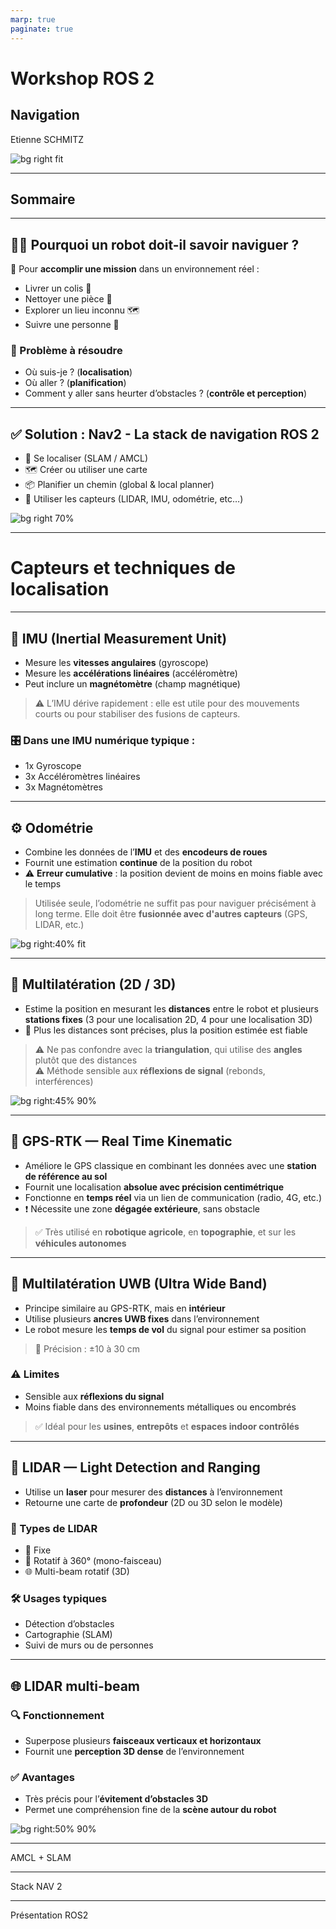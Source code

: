 ```yaml
---
marp: true
paginate: true
---
```


<style>
    footer {
        text-align: right;
        margin-right : 50px;
    }
</style>

<!-- _class: lead -->
<!-- _paginate: false -->
<!-- _footer: "" -->
 
# Workshop ROS 2  
## Navigation

Etienne SCHMITZ

![bg right fit](./images/navigation/logo.jpg)

---

## Sommaire

---

## 🚶‍♂️ Pourquoi un robot doit-il savoir naviguer ?

🎯 Pour **accomplir une mission** dans un environnement réel :

- Livrer un colis 🧺  
- Nettoyer une pièce 🧹  
- Explorer un lieu inconnu 🗺️  
- Suivre une personne 👣

### 🚧 Problème à résoudre

- Où suis-je ? (**localisation**)
- Où aller ? (**planification**)
- Comment y aller sans heurter d’obstacles ? (**contrôle et perception**)

---

## ✅ Solution : Nav2 - La stack de navigation ROS 2

- 🧠 Se localiser (SLAM / AMCL)
- 🗺️ Créer ou utiliser une carte
- 📦 Planifier un chemin (global & local planner)
- 🤝 Utiliser les capteurs (LIDAR, IMU, odométrie, etc…)

![bg right 70%](./images/navigation/logo_nav2.png)

--- 

# Capteurs et techniques de localisation

---

## 🧭 IMU (Inertial Measurement Unit)

- Mesure les **vitesses angulaires** (gyroscope)
- Mesure les **accélérations linéaires** (accéléromètre)
- Peut inclure un **magnétomètre** (champ magnétique)

> ⚠️ L’IMU dérive rapidement : elle est utile pour des mouvements courts ou pour stabiliser des fusions de capteurs.

### 🎛️ Dans une IMU numérique typique :
- 1x Gyroscope
- 3x Accéléromètres linéaires
- 3x Magnétomètres

---

## ⚙️ Odométrie

- Combine les données de l’**IMU** et des **encodeurs de roues**
- Fournit une estimation **continue** de la position du robot
- ⚠️ **Erreur cumulative** : la position devient de moins en moins fiable avec le temps

> Utilisée seule, l’odométrie ne suffit pas pour naviguer précisément à long terme. Elle doit être **fusionnée avec d'autres capteurs** (GPS, LIDAR, etc.)

![bg right:40% fit](./images/navigation/odometry.png)

---

## 🧭 Multilatération (2D / 3D)

- Estime la position en mesurant les **distances** entre le robot et plusieurs **stations fixes** (3 pour une localisation 2D, 4 pour une localisation 3D)
- 🎯 Plus les distances sont précises, plus la position estimée est fiable

> ⚠️ Ne pas confondre avec la **triangulation**, qui utilise des **angles** plutôt que des distances  
> ⚠️ Méthode sensible aux **réflexions de signal** (rebonds, interférences)

![bg right:45% 90%](./images/navigation/multiateration.jpeg)

---

## 📍 GPS-RTK — Real Time Kinematic

- Améliore le GPS classique en combinant les données avec une **station de référence au sol**
- Fournit une localisation **absolue avec précision centimétrique**
- Fonctionne en **temps réel** via un lien de communication (radio, 4G, etc.)
- ❗ Nécessite une zone **dégagée extérieure**, sans obstacle

> ✅ Très utilisé en **robotique agricole**, en **topographie**, et sur les **véhicules autonomes**

---

## 📶 Multilatération UWB (Ultra Wide Band)

- Principe similaire au GPS-RTK, mais en **intérieur**
- Utilise plusieurs **ancres UWB fixes** dans l’environnement
- Le robot mesure les **temps de vol** du signal pour estimer sa position

> 📏 Précision : ±10 à 30 cm

### ⚠️ Limites
- Sensible aux **réflexions du signal**
- Moins fiable dans des environnements métalliques ou encombrés

> ✅ Idéal pour les **usines**, **entrepôts** et **espaces indoor contrôlés**


---

## 🔦 LIDAR — Light Detection and Ranging

- Utilise un **laser** pour mesurer des **distances** à l’environnement
- Retourne une carte de **profondeur** (2D ou 3D selon le modèle)

### 🧰 Types de LIDAR
- 📍 Fixe
- 🔁 Rotatif à 360° (mono-faisceau)
- 🌐 Multi-beam rotatif (3D)

### 🛠️ Usages typiques
- Détection d’obstacles
- Cartographie (SLAM)
- Suivi de murs ou de personnes

--- 
## 🌐 LIDAR multi-beam

### 🔍 Fonctionnement
- Superpose plusieurs **faisceaux verticaux et horizontaux**
- Fournit une **perception 3D dense** de l’environnement

### ✅ Avantages
- Très précis pour l’**évitement d’obstacles 3D**
- Permet une compréhension fine de la **scène autour du robot**

![bg right:50% 90%](./images/navigation/multibeam_laser.jpeg)

--- 

AMCL + SLAM

--- 

Stack NAV 2

--- 

Présentation ROS2